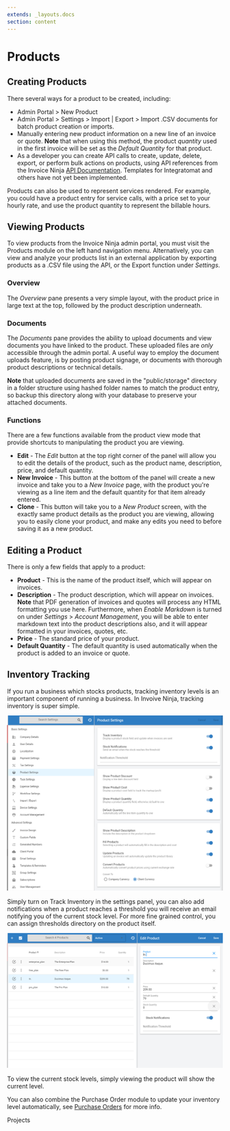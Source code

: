 ```yaml
---
extends: _layouts.docs
section: content
---
```


# Products

## Creating Products

There several ways for a product to be created, including:

* Admin Portal > New Product
* Admin Portal > Settings > Import | Export > Import .CSV documents for batch product creation or imports.
* Manually entering new product information on a new line of an invoice or quote.  **Note** that when using this method, the product *quantity* used in the first invoice will be set as the *Default Quantity* for that product.
* As a developer you can create API calls to create, update, delete, export, or perform bulk actions on products, using API references from the Invoice Ninja [API Documentation](https://app.swaggerhub.com/apis/invoiceninja/invoiceninja/).  Templates for Integratomat and others have not yet been implemented.

Products can also be used to represent services rendered.  For example, you could have a product entry for service calls, with a price set to your hourly rate, and use the product quantity to represent the billable hours.

## Viewing Products

To view products from the Invoice Ninja admin portal, you must visit the Products module on the left hand navigation menu.  Alternatively, you can view and analyze your products list in an external application by exporting products as a .CSV file using the API, or the Export function under *Settings*.

### Overview

The *Overview* pane presents a very simple layout, with the product price in large text at the top, followed by the product description underneath.  

### Documents

The *Documents* pane provides the ability to upload documents and view documents you have linked to the product.  These uploaded files are *only* accessible through the admin portal.  A useful way to employ the document uploads feature, is by posting product signage, or documents with thorough product descriptions or technical details.  

**Note** that uploaded documents are saved in the "public/storage" directory in a folder structure using hashed folder names to match the product entry, so backup this directory along with your database to preserve your attached documents.

### Functions

There are a few functions available from the product view mode that provide shortcuts to manipulating the product you are viewing.

* **Edit** - The *Edit* button at the top right corner of the panel will allow you to edit the details of the product, such as the product name, description, price, and default quantity.  
* **New Invoice** - This button at the bottom of the panel will create a new invoice and take you to a *New Invoice* page, with the product you're viewing as a line item and the default quantity for that item already entered.
* **Clone** - This button will take you to a *New Product* screen, with the exactly same product details as the product you are viewing, allowing you to easily clone your product, and make any edits you need to before saving it as a new product.

## Editing a Product

There is only a few fields that apply to a product:

* **Product** - This is the name of the product itself, which will appear on invoices.
* **Description** - The product description, which will appear on invoices.  **Note** that PDF generation of invoices and quotes will process any HTML formatting you use here.  Furthermore, when *Enable Markdown* is turned on under *Settings* > *Account Management*, you will be able to enter markdown text into the product descriptions also, and it will appear formatted in your invoices, quotes, etc.
* **Price** - The standard price of your product.
* **Default Quantity** - The default quantity is used automatically when the product is added to an invoice or quote.

## Inventory Tracking

If you run a business which stocks products, tracking inventory levels is an important component of running a business. In Invoive Ninja, tracking inventory is super simple.

![alt text](/assets/images/products/track_inventory_settings.png "Inventory Tracking")

Simply turn on Track Inventory in the settings panel, you can also add notifications when a product reaches a threshold you will receive an email notifying you of the current stock level. For more fine grained control, you can assign thresholds directory on the product itself.

![alt text](/assets/images/products/inventory_tracking_product.png "Product overview")

To view the current stock levels, simply viewing the product will show the current level.

You can also combine the Purchase Order module to update your inventory level automatically, see <a href="/docs/purchase_order"> Purchase Orders</a> for more info.

<x-next url=/docs/projects>Projects</x-next>
